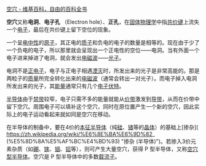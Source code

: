 [空穴 - 维基百科，自由的百科全书](https://zh.wikipedia.org/zh-hans/%E7%A9%BA%E7%A9%B4)

**空穴**又称**电洞**、**电子孔** （Electron hole）、**正孔**，在[固体物理学]( https://zh.wikipedia.org/wiki/%E5%9B%BA%E4%BD%93%E7%89%A9%E7%90%86%E5%AD%A6 "固体物理学")中指[共价键]( https://zh.wikipedia.org/wiki/%E5%85%B1%E5%83%B9%E9%8D%B5 "共价键")上流失一个[电子]( https://zh.wikipedia.org/wiki/%E7%94%B5%E5%AD%90 "电子")，最后在共价键上留下空位的现象。

一个呈[电中性](https://zh.wikipedia.org/wiki/%E7%94%B5%E4%B8%AD%E6%80%A7 "电中性")的[原子](https://zh.wikipedia.org/wiki/%E5%8E%9F%E5%AD%90 "原子")，其正电的[质子](https://zh.wikipedia.org/wiki/%E8%B3%AA%E5%AD%90 "质子")和负电的电子的数量是相等的。现在由于少了一个负电的电子，所以那里就会呈现出一个正电性的空位——电洞。当有外面一个电子进来掉进了电洞，就会发出[电磁波](https://zh.wikipedia.org/wiki/%E9%9B%BB%E7%A3%81%E6%B3%A2 "电磁波")——[光子](https://zh.wikipedia.org/wiki/%E5%85%89%E5%AD%90 "光子")。

电洞不是[正电子](https://zh.wikipedia.org/wiki/%E6%AD%A3%E9%9B%BB%E5%AD%90 "正电子")，电子与正电子相遇[湮灭](https://zh.wikipedia.org/wiki/%E6%B9%AE%E7%81%AD "湮灭")时，所发出来的光子是非常高能的。那是两粒子的[质量](https://zh.wikipedia.org/wiki/%E8%B3%AA%E9%87%8F "质量")所完全转化出来的[电磁波](https://zh.wikipedia.org/wiki/%E9%9B%BB%E7%A3%81%E6%B3%A2 "电磁波")（通常会转出一对光子）。而电子掉入电洞所发出来的光子，其[能量](https://zh.wikipedia.org/wiki/%E8%83%BD%E9%87%8F "能量")通常只有几个[电子伏特](https://zh.wikipedia.org/wiki/%E9%9B%BB%E5%AD%90%E4%BC%8F%E7%89%B9 "电子伏特")。

[半导体](https://zh.wikipedia.org/wiki/%E5%8D%8A%E5%AF%BC%E4%BD%93 "半导体")由于[禁带](https://zh.wikipedia.org/wiki/%E7%A6%81%E5%B8%A6 "禁带")较窄，电子只需不多的能量就能从[价带](https://zh.wikipedia.org/wiki/%E5%83%B9%E5%B8%B6 "价带")激发到[导带](https://zh.wikipedia.org/wiki/%E5%AF%BC%E5%B8%A6 "导带")，从而在价带中留下空穴。周围电子可以填补这个空穴，同时在原位置产生一个新的空穴，因此实际上的电子运动看起来就如同是空穴在移动。

在半导体的制备中，要在4价的[本征半导体]( https://zh.wikipedia.org/wiki/%E6%9C%AC%E5%BE%81%E5%8D%8A%E5%AF%BC%E4%BD%93 "本征半导体")（纯[硅]( https://zh.wikipedia.org/wiki/%E7%A1%85 "硅")、[锗]( https://zh.wikipedia.org/wiki/%E9%94%97 "锗")等的[晶体]( https://zh.wikipedia.org/wiki/%E6%99%B6%E4%BD%93 "晶体")）的基础上[掺杂]( https://zh.wikipedia.org/wiki/%E6%8E%BA%E6%9D%82_ (%E5%8D%8A%E5%AF%BC%E4%BD%93) "掺杂 (半导体)")。若掺入3价元素杂质（如[硼]( https://zh.wikipedia.org/wiki/%E7%A1%BC "硼")、[镓]( https://zh.wikipedia.org/wiki/%E9%95%93 "镓")、[铟]( https://zh.wikipedia.org/wiki/%E9%93%9F "铟")、[铝]( https://zh.wikipedia.org/wiki/%E9%93%9D "铝")等），则可产生大量空穴，获得 P 型半导体，又称[空穴型半导体]( https://zh.wikipedia.org/w/index.php?title=%E7%A9%BA%E7%A9%B4%E5%9E%8B%E5%8D%8A%E5%AF%BC%E4%BD%93&action=edit&redlink=1 "空穴型半导体（页面不存在）")。空穴是 P 型半导体中的多数[载流子]( https://zh.wikipedia.org/wiki/%E8%BD%BD%E6%B5%81%E5%AD%90 "载流子")。

